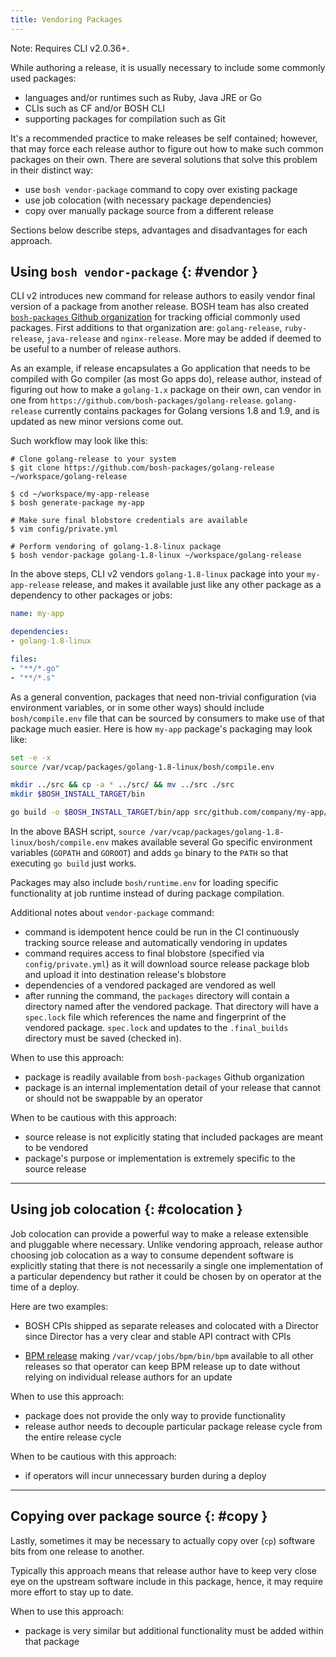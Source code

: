 ```yaml
---
title: Vendoring Packages
---
```


<p class="note">Note: Requires CLI v2.0.36+.</p>

While authoring a release, it is usually necessary to include some commonly used packages:

- languages and/or runtimes such as Ruby, Java JRE or Go
- CLIs such as CF and/or BOSH CLI
- supporting packages for compilation such as Git

It's a recommended practice to make releases be self contained; however, that may force each release author to figure out how to make such common packages on their own. There are several solutions that solve this problem in their distinct way:

- use `bosh vendor-package` command to copy over existing package
- use job colocation (with necessary package dependencies)
- copy over manually package source from a different release

Sections below describe steps, advantages and disadvantages for each approach.

## Using `bosh vendor-package` {: #vendor }

CLI v2 introduces new command for release authors to easily vendor final version of a package from another release. BOSH team has also created [`bosh-packages` Github organization](https://github.com/bosh-packages) for tracking official commonly used packages. First additions to that organization are: `golang-release`, `ruby-release`, `java-release` and `nginx-release`. More may be added if deemed to be useful to a number of release authors.

As an example, if release encapsulates a Go application that needs to be compiled with Go compiler (as most Go apps do), release author, instead of figuring out how to make a `golang-1.x` package on their own, can vendor in one from `https://github.com/bosh-packages/golang-release`. `golang-release` currently contains packages for Golang versions 1.8 and 1.9, and is updated as new minor versions come out.

Such workflow may look like this:

```shell
# Clone golang-release to your system
$ git clone https://github.com/bosh-packages/golang-release ~/workspace/golang-release

$ cd ~/workspace/my-app-release
$ bosh generate-package my-app

# Make sure final blobstore credentials are available
$ vim config/private.yml

# Perform vendoring of golang-1.8-linux package
$ bosh vendor-package golang-1.8-linux ~/workspace/golang-release
```

In the above steps, CLI v2 vendors `golang-1.8-linux` package into your `my-app-release` release, and makes it available just like any other package as a dependency to other packages or jobs:

```yaml
name: my-app

dependencies:
- golang-1.8-linux

files:
- "**/*.go"
- "**/*.s"
```

As a general convention, packages that need non-trivial configuration (via environment variables, or in some other ways) should include `bosh/compile.env` file that can be sourced by consumers to make use of that package much easier. Here is how `my-app` package's packaging may look like:

```bash
set -e -x
source /var/vcap/packages/golang-1.8-linux/bosh/compile.env

mkdir ../src && cp -a * ../src/ && mv ../src ./src
mkdir $BOSH_INSTALL_TARGET/bin

go build -o $BOSH_INSTALL_TARGET/bin/app src/github.com/company/my-app/main/*.go
```

In the above BASH script, `source /var/vcap/packages/golang-1.8-linux/bosh/compile.env` makes available several Go specific environment variables (`GOPATH` and `GOROOT`) and adds `go` binary to the `PATH` so that executing `go build` just works.

Packages may also include `bosh/runtime.env` for loading specific functionality at job runtime instead of during package compilation.

Additional notes about `vendor-package` command:

- command is idempotent hence could be run in the CI continuously tracking source release and automatically vendoring in updates
- command requires access to final blobstore (specified via `config/private.yml`) as it will download source release package blob and upload it into destination release's blobstore
- dependencies of a vendored packaged are vendored as well
- after running the command, the `packages` directory will contain a directory named after the vendored package. That directory will have a `spec.lock` file which references the name and fingerprint of the vendored package. `spec.lock` and updates to the `.final_builds` directory must be saved (checked in).

When to use this approach:

- package is readily available from `bosh-packages` Github organization
- package is an internal implementation detail of your release that cannot or should not be swappable by an operator

When to be cautious with this approach:

- source release is not explicitly stating that included packages are meant to be vendored
- package's purpose or implementation is extremely specific to the source release

---
## Using job colocation {: #colocation }

Job colocation can provide a powerful way to make a release extensible and pluggable where necessary. Unlike vendoring approach, release author choosing job colocation as a way to consume dependent software is explicitly stating that there is not necessarily a single one implementation of a particular dependency but rather it could be chosen by on operator at the time of a deploy.

Here are two examples:

- BOSH CPIs shipped as separate releases and colocated with a Director since Director has a very clear and stable API contract with CPIs

- [BPM release](https://github.com/cloudfoundry-incubator/bpm-release) making `/var/vcap/jobs/bpm/bin/bpm` available to all other releases so that operator can keep BPM release up to date without relying on individual release authors for an update

When to use this approach:

- package does not provide the only way to provide functionality
- release author needs to decouple particular package release cycle from the entire release cycle

When to be cautious with this approach:

- if operators will incur unnecessary burden during a deploy

---
## Copying over package source {: #copy }

Lastly, sometimes it may be necessary to actually copy over (`cp`) software bits from one release to another.

Typically this approach means that release author have to keep very close eye on the upstream software include in this package, hence, it may require more effort to stay up to date.

When to use this approach:

- package is very similar but additional functionality must be added within that package
